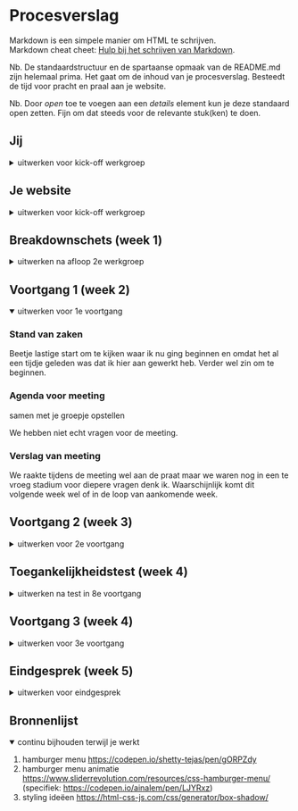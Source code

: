 # Procesverslag
Markdown is een simpele manier om HTML te schrijven.  
Markdown cheat cheet: [Hulp bij het schrijven van Markdown](https://github.com/adam-p/markdown-here/wiki/Markdown-Cheatsheet).

Nb. De standaardstructuur en de spartaanse opmaak van de README.md zijn helemaal prima. Het gaat om de inhoud van je procesverslag. Besteedt de tijd voor pracht en praal aan je website.

Nb. Door *open* toe te voegen aan een *details* element kun je deze standaard open zetten. Fijn om dat steeds voor de relevante stuk(ken) te doen.





## Jij

<details>
<summary>uitwerken voor kick-off werkgroep</summary>

### Auteur:
Jim Jansen

#### Je startniveau:
Blauw

#### Je focus:
Surface plane
</details>





## Je website

<details>
<summary>uitwerken voor kick-off werkgroep</summary>

### Je opdracht:
[Bataleon.eu](https://eu.bataleon.com)

#### Screenshot(s) van de eerste pagina (small screen): 
Bataleon home\
<img src="images/bataleon_home.jpg" width="375px" alt="Bataleon homepage">

#### Screenshot(s) van de tweede pagina (small screen):
hier de naam van de pagina\
<img src="images/bataleon_tech.jpg" width="375px" alt="Bataleon tech">
</details>



## Breakdownschets (week 1)

<details>
<summary>uitwerken na afloop 2e werkgroep</summary>

### de hele pagina:
Bataleon home full\
<img src="images/homeFullsmall.png" width="375px" alt="Screenshot gehele homepagina">

### dynamisch deel (bijv menu):
Dynamisch onderdeel\
<img src="images/dynamic1.jpg" width="375px" alt="breakdown van een dynamisch deel">

### wellicht nog een dynamisch deel (bijv filter): 
<img src="images/dynamischdeel2 width="375px" alt="breakdown van nog een dynamisch deel">

</details>





## Voortgang 1 (week 2)

<details open>
<summary>uitwerken voor 1e voortgang</summary>

### Stand van zaken
Beetje lastige start om te kijken waar ik nu ging beginnen en omdat het al een tijdje geleden was dat ik hier aan gewerkt heb. Verder wel zin om te beginnen.


### Agenda voor meeting
samen met je groepje opstellen

We hebben niet echt vragen voor de meeting.

### Verslag van meeting
We raakte tijdens de meeting wel aan de praat maar we waren nog in een te vroeg stadium voor diepere vragen denk ik. Waarschijnlijk komt dit volgende week wel of in de loop van aankomende week.


</details>





## Voortgang 2 (week 3)

<details>
<summary>uitwerken voor 2e voortgang</summary>

### Stand van zaken
Ik had wat moeite met nth-of-type toepassen en sommige paragrafen en headers deden maar niet wat ik wilde. Bleek dat ik mijn footer op een regel na
in mijn main had staan en dat is nu net waar je dan uren overheen kijkt. Ben nu een start 


### Agenda voor meeting
 Nogmaals geen vragen voor de meeting. We gingen liever tijdens de call in gesprek en dan kijken of er wat ter sprake kwam.

### Verslag van meeting
We hebben bij elkaar gekeken, iedereen had de eerste pagina zo goed als af, misschien nog een paar kleine dingetjes die gedaan moesten worden maar 90% stond er en gaf een goed beeld van hoe het eruit zou komen te zien.

Wat vragen over div's en classes
:nth-of-type zat op mijn li en niet op de img, waardoor mijn patroon niet meer klopte.

</details>





## Toegankelijkheidstest (week 4)

<details>
<summary>uitwerken na test in 8e voortgang</summary>

### Bevindingen
Met verschillende brillen was het effect meer vervelend voor alles en niet per se mijn site. Met de low contrast had ik meer moeite de html export vinden op Visual studio code dan het lezen van mijn teksten. Ook was de Parkinson test opvallend in zijn gebruik.


#### Titel eerste bevinding
Parkinson is iets wat ik dus echt nooit van me leven zou willen hebben, maar denk dat iedereen het daar mee eens is. De lichte stand was opzich nog wel te hendelen
en ik kon prima scrollen en websites gebruiken. ik kan me voorstellen op een mobile device met touch dat het dan moeilijker wordt om kleine gestures of interacties te gebruiken. De hogere standen waren echt totaal niet te doen en ik klikte eigenlijk op alles behalve wat ik wilde. Je verwijderde nog net je system32 niet. 

Parkinson verhelp je niet, maar rekening houden met grotere knoppen en zo min mogelijk gefriemel zou mensen met de ziekte enorm helpen. Om hovers of klikbare elementen op een div of li te zetten ipv de h2,3, enz kan daarbij helpen.

#### Titel tweede bevinding.
Bij de screenreader test werd ik langzaam gek. Eerst stond mijn voice assist op chinees en werd alles heel krom  met een accent uitgesproken en zei ze de getallen in het Chinees. (Wel wat geleerd nu). Ik heb het wel gelaten want het downloaden van andere stemmen duurt blijkbaar heel lang. Als ik niks deed en de voice assist haar ding liet doen las ze keurig alles op van mijn website, ik had de alt tekst bij mijn elementen goed ingevuld en die werden goed opgelezen, ik had alleen zelf niet echt goed door hoe ik kon navigeren omdat ik voice assist nooit gebruik. 

Om dat op te lossen moet je gewoon zorgen dat je je alt tekst op orde hebt en vanuit de gebruikers zijn of haar kant een goed werkende en ingestelde screenreader.


#### Titel volgende bevinding. 
Van de brillen was die met de zwarte vlek in het midden het ergste. Ik kan er natuurlijk omheen kijken want het blijft niet in het midden van mijn zicht. Ik heb zo goed mogelijk geprobeerd niet om de stip heen te kijken maar toen besefte ik buiten mijn scherm ook niks meer kon.

De screenreader functie is dus de beste optie.


#### Titel nog een bevinding. 
Contrast viel me bij een paar afbeeldingen en achtergronden op. Geel is soms lastig te lezen bepaalde kleuren en dat gebruik ik op de homepage vooral. Het is niet altijd te lezen en daarom heb ik met de contrast checker gekeken wat nu wel of niet kon.

Niet iedere kleur past echt helemaal, maar ik wilde wel een interessante site hebben qua kleuren ipv alles hetzelfde.

</details>



## Voortgang 3 (week 4)

<details>
<summary>uitwerken voor 3e voortgang</summary>

### Stand van zaken
We hadden dit keer wel vragen (eindelijk) over bepaalde elementen uit onze sites die niet aangesproken werden, ik had bijvoorbeeld iets met afbeeldingen wat niet werkte en we hebben daar kort over gesproken om het op te lossen. Ook waren we allemaal nog niet heel ver met de tweede pagina, maar daar hadden we wel hoop voor dat het goed kwam.


### Agenda voor meeting
Onze groepschat ziet er zo uit:
yo hebben jullie vragen?
"nee niet echt, we kijken wel"

### Verslag van meeting
hier na afloop snel de uitkomsten van de meeting vastleggen

Afbeeldingen met (odd) werken nu wel bij mij
</details>





## Eindgesprek (week 5)

<details>
<summary>uitwerken voor eindgesprek</summary>

### Stand van zaken
Ik kon niet veel laten zien aan Vasilis in ons eerste gesprek. Mijn upload naar Github werkte niet en hij kon dus niks beoordelen. In een tweede gesprek zijn we nog naar mijn site wezen kijken en heb ik er daarna aan gewerkt. Ik heb extra onderdelen toegevoegd en wat onderdelen verbeterd.

### Screenshot(s)

<img src="images/Screenshot 2022-01-24 at 22.12.48">

</details>





## Bronnenlijst

<details open>
<summary>continu bijhouden terwijl je werkt</summary>


1. hamburger menu https://codepen.io/shetty-tejas/pen/gORPZdy
2. hamburger menu animatie https://www.sliderrevolution.com/resources/css-hamburger-menu/ (specifiek: https://codepen.io/ainalem/pen/LJYRxz)
3. styling ideëen https://html-css-js.com/css/generator/box-shadow/

</details>
